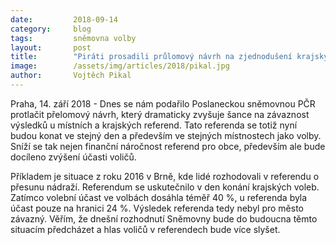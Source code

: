 ```yaml
---
date:         2018-09-14
category:     blog
tags:         sněmovna volby
layout:       post
title:        "Piráti prosadili průlomový návrh na zjednodušení krajských a místních referend. Šance na závaznost referend se dramaticky zvyšuje"
image:        /assets/img/articles/2018/pikal.jpg
author:       Vojtěch Pikal
---
```


Praha, 14. září 2018 - Dnes se nám podařilo Poslaneckou sněmovnou PČR protlačit přelomový návrh, který dramaticky zvyšuje šance na závaznost výsledků u místních a krajských referend. Tato referenda se totiž nyní budou konat ve stejný den a především ve stejných místnostech jako volby. Sníží se tak nejen finanční náročnost referend pro obce, především ale bude docíleno zvýšení účasti voličů.

Příkladem je situace z roku 2016 v Brně, kde lidé rozhodovali v referendu o přesunu nádraží. Referendum se uskutečnilo v den konání krajských voleb. Zatímco volební účast ve volbách dosáhla téměř 40 %, u referenda byla účast pouze na hranici 24 %. Výsledek referenda tedy nebyl pro město závazný. Věřím, že dnešní rozhodnutí Sněmovny bude do budoucna těmto situacím předcházet a hlas voličů v referendech bude více slyšet.

